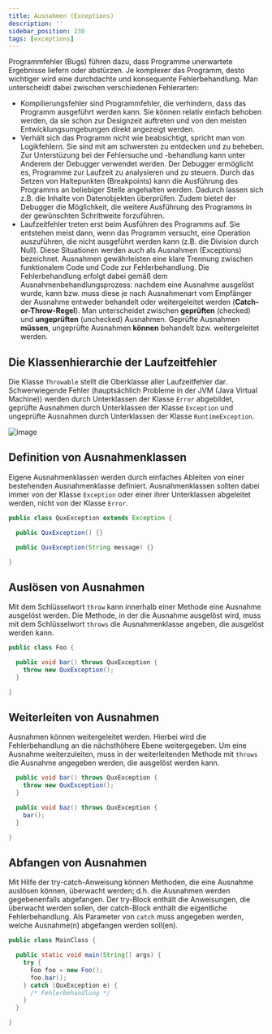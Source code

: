 ```yaml
---
title: Ausnahmen (Exceptions)
description: ''
sidebar_position: 230
tags: [exceptions]
---
```


Programmfehler (Bugs) führen dazu, dass Programme unerwartete Ergebnisse liefern oder abstürzen. Je komplexer das Programm, desto wichtiger wird eine durchdachte und konsequente Fehlerbehandlung. Man unterscheidt dabei zwischen verschiedenen Fehlerarten:
- Kompilierungsfehler sind Programmfehler, die verhindern, dass das Programm ausgeführt werden kann. Sie können relativ einfach behoben werden, da sie schon zur Designzeit auftreten und von den meisten Entwicklungsumgebungen direkt angezeigt werden.
- Verhält sich das Programm nicht wie beabsichtigt, spricht man von Logikfehlern. Sie sind mit am schwersten zu entdecken und zu beheben. Zur Unterstüzung bei der Fehlersuche und -behandlung kann unter Anderem der Debugger verwendet werden. Der Debugger 
ermöglicht es, Programme zur Laufzeit zu analysieren und zu steuern. Durch das Setzen von Haltepunkten (Breakpoints) kann die Ausführung des Programms an beliebiger Stelle angehalten werden. Dadurch lassen sich z.B. die Inhalte von Datenobjekten überprüfen. 
Zudem bietet der Debugger die Möglichkeit, die weitere Ausführung des Programms in der gewünschten Schrittweite forzuführen.
- Laufzeitfehler treten erst beim Ausführen des Programms auf. Sie entstehen meist dann, wenn das Programm versucht, eine Operation auszuführen, die nicht ausgeführt werden kann (z.B. die Division durch Null). Diese Situationen werden auch als Ausnahmen 
(Exceptions) bezeichnet. Ausnahmen gewährleisten eine klare Trennung zwischen funktionalem Code und Code zur Fehlerbehandlung. Die Fehlerbehandlung erfolgt dabei gemäß dem Ausnahmenbehandlungsprozess: nachdem eine Ausnahme ausgelöst wurde, kann bzw. muss diese 
je nach Ausnahmenart vom Empfänger der Ausnahme entweder behandelt oder weitergeleitet werden (**Catch-or-Throw-Regel**). Man unterscheidet zwischen **geprüften** (checked) und **ungeprüften** (unchecked) Ausnahmen. Geprüfte Ausnahmen **müssen**, ungeprüfte 
Ausnahmen **können** behandelt bzw. weitergeleitet werden.

## Die Klassenhierarchie der Laufzeitfehler
Die Klasse `Throwable` stellt die Oberklasse aller Laufzeitfehler dar. Schwerwiegende Fehler (hauptsächlich Probleme in der JVM (Java Virtual Machine)) werden durch Unterklassen der Klasse `Error` abgebildet, geprüfte Ausnahmen durch Unterklassen der Klasse 
`Exception` und ungeprüfte Ausnahmen durch Unterklassen der Klasse `RuntimeException`.

![image](https://user-images.githubusercontent.com/47243617/171613641-bfe294ad-7323-4865-a043-f77c751a8759.png)

## Definition von Ausnahmenklassen
Eigene Ausnahmenklassen werden durch einfaches Ableiten von einer bestehenden Ausnahmenklasse definiert. Ausnahmenklassen sollten dabei immer von der Klasse `Exception` oder einer ihrer Unterklassen abgeleitet werden, nicht von der Klasse `Error`.

```java title="MainClass.java" showLineNumbers
public class QuxException extends Exception {

  public QuxException() {}

  public QuxException(String message) {}

}
```

## Auslösen von Ausnahmen
Mit dem Schlüsselwort `throw` kann innerhalb einer Methode eine Ausnahme ausgelöst werden. Die Methode, in der die Ausnahme ausgelöst wird, muss mit dem Schlüsselwort `throws` die Ausnahmenklasse angeben, die ausgelöst werden kann.

```java title="MainClass.java" showLineNumbers
public class Foo {

  public void bar() throws QuxException {
    throw new QuxException();
  }

}
```

## Weiterleiten von Ausnahmen
Ausnahmen können weitergeleitet werden. Hierbei wird die Fehlerbehandlung an die nächsthöhere Ebene weitergegeben. Um eine Ausnahme weiterzuleiten, muss in der weiterleitenden Methode mit `throws` die Ausnahme angegeben werden, die ausgelöst werden kann.

```java title="MainClass.java" showLineNumbers
  public void bar() throws QuxException {
    throw new QuxException();
  }

  public void baz() throws QuxException {
    bar();
  }

}
```

## Abfangen von Ausnahmen
Mit Hilfe der try-catch-Anweisung können Methoden, die eine Ausnahme auslösen können, überwacht werden; d.h. die Ausnahmen werden gegebenenfalls abgefangen. Der try-Block enthält die Anweisungen, die überwacht werden sollen, der catch-Block enthält die 
eigentliche Fehlerbehandlung. Als Parameter von `catch` muss angegeben werden, welche Ausnahme(n) abgefangen werden soll(en).

```java title="MainClass.java" showLineNumbers
public class MainClass {

  public static void main(String[] args) {
    try {
      Foo foo = new Foo();
      foo.bar();
    } catch (QuxException e) {
      /* Fehlerbehandlung */
    }
  }

}
```
